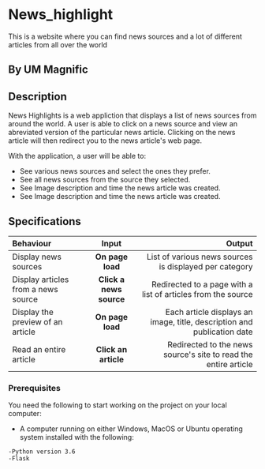 # News_highlight
This is a website where you can find news sources and a lot of different articles from all over the world
## By UM Magnific

## Description

News Highlights is a web appliction that displays a list of news sources from around the world. A user is able to click on a news source and view an abreviated version of the particular news article. Clicking on the news article will then redirect you to the news article's web page.

With the application, a user will be able to:
* See various news sources and select the ones they prefer.
* See all news sources from the source they selected.
* See Image description and time the news article was created.
* See Image description and time the news article was created.


## Specifications

| Behaviour | Input | Output |
| :---------------- | :---------------: | ------------------: |
| Display news sources | **On page load** | List of various news sources is displayed per category |
| Display articles from a news source | **Click a news source** | Redirected to a page with a list of articles from the source |
| Display the preview of an article | **On page load** | Each article displays an image, title, description and publication date |
| Read an entire article | **Click an article** | Redirected to the news source's site to read the entire article |

### Prerequisites
You need the following to start working on the project on your local computer:
* A computer running on either Windows, MacOS or Ubuntu operating system installed with the following:

```
-Python version 3.6
-Flask
